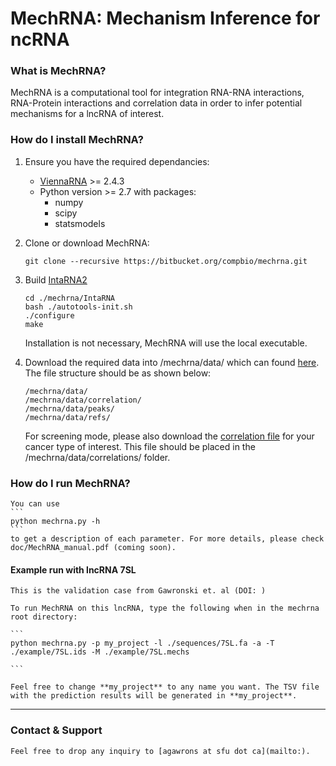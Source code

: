 **MechRNA**: Mechanism Inference for ncRNA
===================
### What is MechRNA?
MechRNA is a computational tool for integration RNA-RNA interactions, RNA-Protein interactions and correlation data in order to infer potential mechanisms for a lncRNA of interest.

### How do I install MechRNA?

1. Ensure you have the required dependancies:
 
	- [ViennaRNA](https://www.tbi.univie.ac.at/RNA/) >= 2.4.3
	- Python version >= 2.7 with packages:
	    - numpy
	    - scipy
		- statsmodels

2. Clone or download MechRNA:

	```
	git clone --recursive https://bitbucket.org/compbio/mechrna.git

	```

3. Build [IntaRNA2](https://github.com/BackofenLab/IntaRNA)

	```
	cd ./mechrna/IntaRNA
	bash ./autotools-init.sh
	./configure
	make
	```
	Installation is not necessary, MechRNA will use the local executable.

4. Download the required data into /mechrna/data/ which can found [here](https://zenodo.org/record/1115534/files/mechrna.data.grch38.tar.gz). The file structure should be as shown below:

	```
	/mechrna/data/
	/mechrna/data/correlation/
	/mechrna/data/peaks/
	/mechrna/data/refs/

	```
	For screening mode, please also download the [correlation file](https://zenodo.org/record/1115534) for your cancer type of interest. This file should be placed in the /mechrna/data/correlations/ folder.

### How do I run MechRNA?
	You can use 
	```
	python mechrna.py -h
	```
	to get a description of each parameter. For more details, please check doc/MechRNA_manual.pdf (coming soon).


#### Example run with lncRNA 7SL

	This is the validation case from Gawronski et. al (DOI: )

	To run MechRNA on this lncRNA, type the following when in the mechrna root directory:

	```
	python mechrna.py -p my_project -l ./sequences/7SL.fa -a -T ./example/7SL.ids -M ./example/7SL.mechs

	```

	Feel free to change **my_project** to any name you want. The TSV file with the prediction results will be generated in **my_project**.


---


### Contact & Support

	Feel free to drop any inquiry to [agawrons at sfu dot ca](mailto:).

